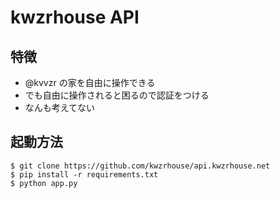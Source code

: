 # kwzrhouse API

## 特徴
- @kvvzr の家を自由に操作できる
- でも自由に操作されると困るので認証をつける
- なんも考えてない

## 起動方法

```
$ git clone https://github.com/kwzrhouse/api.kwzrhouse.net
$ pip install -r requirements.txt
$ python app.py
```
